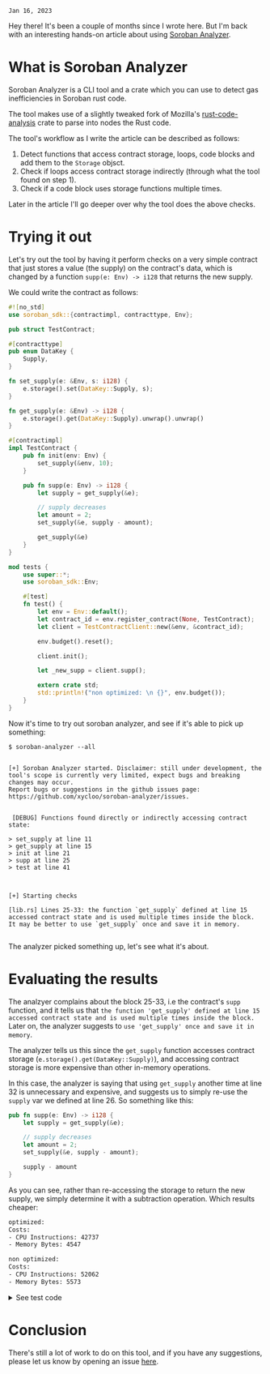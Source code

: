 `Jan 16, 2023`

Hey there! It's been a couple of months since I wrote here. But I'm back with an interesting hands-on article about using [Soroban Analyzer](https://github.com/xycloo/soroban-analyzer). 

# What is Soroban Analyzer
Soroban Analyzer is a CLI tool and a crate which you can use to detect gas inefficiencies in Soroban rust code.

The tool makes use of a slightly tweaked fork of Mozilla's [rust-code-analysis](https://github.com/xycloo/soroban-analyzer) crate to parse into nodes the Rust code.

The tool's workflow as I write the article can be described as follows:
1. Detect functions that access contract storage, loops, code blocks and add them to the `Storage` objsct.
2. Check if loops access contract storage indirectly (through what the tool found on step 1).
3. Check if a code block uses storage functions multiple times.

Later in the article I'll go deeper over why the tool does the above checks.

# Trying it out
Let's try out the tool by having it perform checks on a very simple contract that just stores a value (the supply) on the contract's data, which is changed by a function `supp(e: Env) -> i128` that returns the new supply.

We could write the contract as follows:

```rust
#![no_std]
use soroban_sdk::{contractimpl, contracttype, Env};

pub struct TestContract;

#[contracttype]
pub enum DataKey {
    Supply,
}

fn set_supply(e: &Env, s: i128) {
    e.storage().set(DataKey::Supply, s);
}

fn get_supply(e: &Env) -> i128 {
    e.storage().get(DataKey::Supply).unwrap().unwrap()
}

#[contractimpl]
impl TestContract {
    pub fn init(env: Env) {
        set_supply(&env, 10);
    }

    pub fn supp(e: Env) -> i128 {
        let supply = get_supply(&e);

        // supply decreases
        let amount = 2;
        set_supply(&e, supply - amount);

        get_supply(&e)
    }
}

mod tests {
    use super::*;
    use soroban_sdk::Env;

    #[test]
    fn test() {
        let env = Env::default();
        let contract_id = env.register_contract(None, TestContract);
        let client = TestContractClient::new(&env, &contract_id);

        env.budget().reset();

        client.init();

        let _new_supp = client.supp();

        extern crate std;
        std::println!("non optimized: \n {}", env.budget());
    }
}
```

Now it's time to try out soroban analyzer, and see if it's able to pick up something:

```
$ soroban-analyzer --all


[+] Soroban Analyzer started. Disclaimer: still under development, the tool's scope is currently very limited, expect bugs and breaking changes may occur. 
Report bugs or suggestions in the github issues page: https://github.com/xycloo/soroban-analyzer/issues.


 [DEBUG] Functions found directly or indirectly accessing contract state: 

> set_supply at line 11
> get_supply at line 15
> init at line 21
> supp at line 25
> test at line 41



[+] Starting checks 

[lib.rs] Lines 25-33: the function `get_supply` defined at line 15 accessed contract state and is used multiple times inside the block. It may be better to use `get_supply` once and save it in memory. 


```

The analyzer picked something up, let's see what it's about.

# Evaluating the results
The analzyer complains about the block 25-33, i.e the contract's `supp` function, and it tells us that `the function 'get_supply' defined at line 15 accessed contract state and is used multiple times inside the block.` Later on, the analyzer suggests to `use 'get_supply' once and save it in memory`.

The analyzer tells us this since the `get_supply` function accesses contract storage (`e.storage().get(DataKey::Supply)`), and accessing contract storage is more expensive than other in-memory operations.

In this case, the analyzer is saying that using `get_supply` another time at line 32 is unnecessary and expensive, and suggests us to simply re-use the `supply` var we defined at line 26. So something like this:

```rust
pub fn supp(e: Env) -> i128 {
	let supply = get_supply(&e);

    // supply decreases
    let amount = 2;
    set_supply(&e, supply - amount);

    supply - amount
}
```

As you can see, rather than re-accessing the storage to return the new supply, we simply determine it with a subtraction operation. Which results cheaper:

```bash
optimized:
Costs:
- CPU Instructions: 42737
- Memory Bytes: 4547

non optimized:
Costs:
- CPU Instructions: 52062
- Memory Bytes: 5573
```

<details><summary>See test code</summary>

```rust
#![no_std]
use soroban_sdk::{contractimpl, contracttype, Env};

pub struct TestContract;

#[contracttype]
pub enum DataKey {
    Supply,
}

fn set_supply(e: &Env, s: i128) {
    e.storage().set(DataKey::Supply, s);
}

fn get_supply(e: &Env) -> i128 {
    e.storage().get(DataKey::Supply).unwrap().unwrap()
}

#[contractimpl]
impl TestContract {
    pub fn init(env: Env) {
        set_supply(&env, 10);
    }

    pub fn supp(e: Env) -> i128 {
        let supply = get_supply(&e);

        // supply decreases
        let amount = 2;
        set_supply(&e, supply - amount);

        get_supply(&e)
    }

    pub fn supp_opt(e: Env) -> i128 {
        let supply = get_supply(&e);

        // supply decreases
        let amount = 2;
        set_supply(&e, supply - amount);

        supply - amount
    }
}

mod tests {
    use super::*;
    use soroban_sdk::Env;

    #[test]
    fn test() {
        let env = Env::default();
        let contract_id = env.register_contract(None, TestContract);
        let client = TestContractClient::new(&env, &contract_id);

        env.budget().reset();

        client.init();

        let _new_supp = client.supp();

        extern crate std;
        std::println!("non optimized: \n {}", env.budget());
    }

    #[test]
    fn test_opt() {
        let env = Env::default();
        let contract_id = env.register_contract(None, TestContract);
        let client = TestContractClient::new(&env, &contract_id);

        env.budget().reset();

        client.init();

        let _new_supp = client.supp_opt();

        extern crate std;
        std::println!("optimized: \n {}", env.budget());
    }
}
```

</details>

# Conclusion

There's still a lot of work to do on this tool, and if you have any suggestions, please let us know by opening an issue [here](https://github.com/xycloo/soroban-analyzer/issues).
